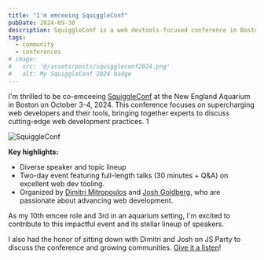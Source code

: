 ```yaml
---
title: "I'm emceeing SquiggleConf"
pubDate: 2024-09-30
description: SquiggleConf is a web devtools-focused conference in Boston.
tags:
  - community
  - conferences
# image:
#   src: '@/assets/posts/squiggleconf2024.png'
#   alt: My SquiggleConf 2024 badge
---
```


I'm thrilled to be co-emceeing [SquiggleConf](https://2024.squiggleconf.com) at the New England Aquarium in Boston on October 3-4, 2024. This conference focuses on supercharging web developers and their tools, bringing together experts to discuss cutting-edge web development practices. 1

![SquiggleConf](@/assets/posts/squiggleconf2024.png)

**Key highlights:**

- Diverse speaker and topic lineup
- Two-day event featuring full-length talks (30 minutes + Q&A) on excellent web dev tooling.
- Organized by [Dimitri Mitropoulos](https://www.linkedin.com/in/dimitrimitropoulos/) and [Josh Goldberg](https://www.linkedin.com/in/joshuakgoldbergcodes/), who are passionate about advancing web development.

As my 10th emcee role and 3rd in an aquarium setting, I'm excited to contribute to this impactful event and its stellar lineup of speakers.

I also had the honor of sitting down with Dimitri and Josh on JS Party to discuss the conference and growing
communities. [Give it a listen](https://changelog.com/jsparty/339)!

